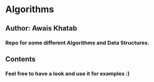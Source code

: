 # Algorithms
## Author: Awais Khatab
### Repo for some different Algorithms and Data Structures.

## Contents 

### Feel free to have a look and use it for examples :) 
